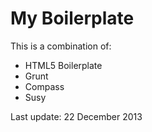 # My Boilerplate
This is a combination of:
- HTML5 Boilerplate
- Grunt
- Compass
- Susy

Last update: 22 December 2013